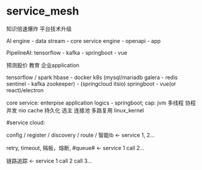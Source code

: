 # service_mesh
知识倍速爆炸  平台技术升级  

AI engine - data stream - core service engine - openapi - app 

PipelineAI: tensorflow - kafka - springboot - vue

预测股价 教育 企业application


tensorflow / spark hbase - docker k8s (mysql/mariadb galera - redis sentinel - kafka zookeeper)  - (springcloud itsio) springboot - vue(or react)/electron

core service: enterpise application logics - springboot; cap: jvm 多线程 协程 并发 nio cache 持久化 选主 连接池 多路复用  linux_kernel



#service cloud:

config / register / discovery / route / 智能lb <- service 1, 2...

retry, timeout, 隔板，熔断, #queue# <- service 1 call 2...

链路追踪 <- service 1 call 2 call 3...

